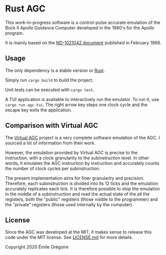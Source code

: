 # Rust AGC

This work-in-progress software is a control-pulse accurate emulation of the
Bock II Apollo Guidance Computer developed in the 1960's for the Apollo
program.

It is mainly based on the [ND-1021042 document](https://archive.org/details/apollolunarexcuracel_0) published in February 1966.

## Usage

The only dependency is a stable version or [Rust](https://www.rust-lang.org/).

Simply run `cargo build` to build the project.

Unit tests can be executed with `cargo test`.

A TUI application is available to interactively run the emulator. To run it,
use `cargo run agc-tui`. The right arrow key steps one clock cycle and the
escape key exits the application.

## Comparison with Virtual AGC

The [Virtual AGC](http://www.ibiblio.org/apollo/) project is a very complete
software emulation of the AGC. I sourced a lot of information from their work.

However, the emulation provided by Virtual AGC is precise to the instruction,
with a clock granularity to the subinstruction level. In other words, it
emulates the AGC instruction by instruction and accurately counts the number of
clock cycles per subinstruction.

The present implementation aims for finer granularity and precision. Therefore,
each subinstruction is divided into its 12 ticks and the emulation accurately
replicates each tick. It is therefore possible to stop the emulation in the
middle of a subinstruction and read the actual state of the all the registers,
both the "public" registers (those visible to the programmer) and the "private"
registers (those used internally by the computer).

## License

Since the AGC was developed at the MIT, it makes sense to release this code
under the MIT license. See [LICENSE.md](./LICENSE.md) for more details.

Copyright 2020 Émile Grégoire
